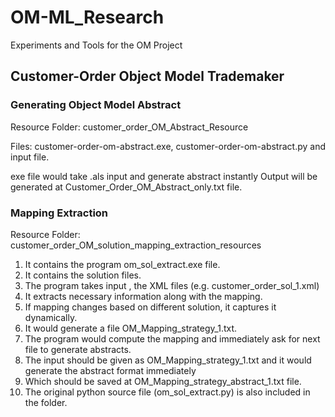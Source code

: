 # OM-ML_Research
Experiments and Tools for the OM Project 


## Customer-Order Object Model Trademaker

### Generating Object Model Abstract 
Resource Folder: customer_order_OM_Abstract_Resource 

Files: customer-order-om-abstract.exe, customer-order-om-abstract.py and input file. 

exe file would take .als input and generate abstract instantly 
Output will be generated at Customer_Order_OM_Abstract_only.txt file. 



### Mapping Extraction 

Resource Folder: customer_order_OM_solution_mapping_extraction_resources

1. It contains the program om_sol_extract.exe file. 
2. It contains the solution files. 
3. The program takes input , the XML files (e.g. customer_order_sol_1.xml)
4. It extracts necessary information along with the mapping. 
5. If mapping changes based on different solution, it captures it dynamically. 
6. It would generate a file OM_Mapping_strategy_1.txt. 
7. The program would compute the mapping and immediately ask for next file to generate abstracts. 
8. The input should be given as OM_Mapping_strategy_1.txt and it would generate the abstract format immediately 
9. Which should be saved at OM_Mapping_strategy_abstract_1.txt file. 
10. The original python source file (om_sol_extract.py) is also included in the folder.

